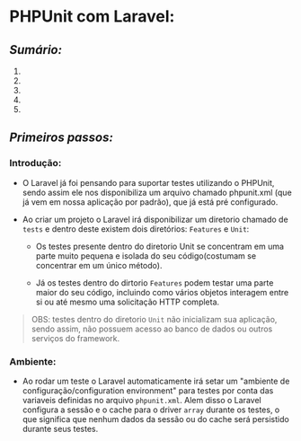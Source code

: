 # **PHPUnit com Laravel:**

## *Sumário:*
1.
2.
3.
4.
5.

## *Primeiros passos:*

### **Introdução:**

- O Laravel já foi pensando para suportar testes utilizando o PHPUnit, sendo assim ele nos disponibiliza um arquivo chamado phpunit.xml (que já vem em nossa aplicação por padrão), que já está pré configurado.

- Ao criar um projeto o Laravel irá disponibilizar um diretorio chamado de `tests` e dentro deste existem dois diretórios: `Features` e `Unit`:
    
    - Os testes presente dentro do diretorio Unit se concentram em uma parte muito pequena e isolada do seu código(costumam se concentrar em um único método).

    - Já os testes dentro do dirtorio `Features` podem testar uma parte maior do seu código, incluindo como vários objetos interagem entre si ou até mesmo uma solicitação HTTP completa.

> OBS: testes dentro do diretorio `Unit` não inicializam sua aplicação, sendo assim, não possuem acesso ao banco de dados ou outros serviços do framework.


### **Ambiente:**

- Ao rodar um teste o Laravel automaticamente irá setar um "ambiente de configuração/configuration environment" para testes por conta das variaveis definidas no arquivo `phpunit.xml`. Alem disso o Laravel configura a sessão e o cache para o driver `array` durante os testes, o que significa que nenhum dados da sessão ou do cache será persistido durante seus testes.



